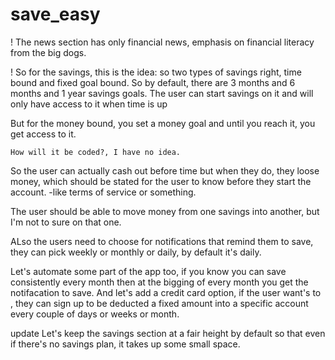 # save_easy
! The news section has only financial news, emphasis on financial literacy from the big dogs.

! So for the savings, this is the idea: 
so two types of savings right, time bound and fixed goal bound. So by default, there are 3 months and 6 months and 1 year savings goals. The user can start savings on it and will only have access to it when time is up

But for the money bound, you  set a money goal and until you reach it, you get access to it.

    How will it be coded?, I have no idea. 

So the user can actually cash out before time but when they do, they loose money, which should be stated for the user to know before they start the account. 
    -like terms of service or something. 

The user should be able to move money from one savings into another, but I'm not to sure on that one. 

ALso the users need to choose for notifications that remind them to save, they can pick weekly or monthly or daily, by default it's daily. 

Let's automate some part of the app too, if you know you can save consistently every month then at the bigging of every month you get the notifacation to save. 
And let's add a credit card option, if the user want's to , they can sign up to be deducted a fixed amount into a specific account every couple of days or weeks or month.

update
Let's keep the savings section at a fair height by default so that even if there's no savings plan, it takes up some small space.